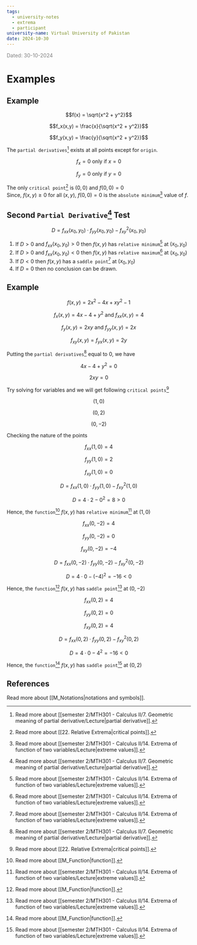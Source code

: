 ```yaml
---
tags:
  - university-notes
  - extrema
  - participant
university-name: Virtual University of Pakistan
date: 2024-10-30
---
```


<span style="color: gray;">Dated: 30-10-2024</span>

# Examples

## Example

$$f(x) = \sqrt{x^2 + y^2}$$

$$f_x(x,y) = \frac{x}{\sqrt{x^2 + y^2}}$$

$$f_y(x,y) = \frac{y}{\sqrt{x^2 + y^2}}$$

The `partial derivatives`[^1] exists at all points except for `origin`.  

$$f_x = 0 \text{ only if } x = 0$$

$$f_y = 0 \text{ only if } y = 0$$

The only `critical point`[^2] is $(0, 0)$ and $f(0, 0) = 0$  
Since, $f(x, y) \ge 0$ for all $(x, y)$, $f(0, 0) = 0$ is the `absolute minimum`[^3] value of $f$.

## Second `Partial Derivative`[^1] Test

$$D = f_{xx}(x_0, y_0) \cdot f_{yy}(x_0, y_0) - f^2_{xy}(x_0, y_0)$$

1. If $D > 0$ and $f_{xx}(x_0, y_0) > 0$ then $f(x, y)$ has `relative minimum`[^3] at $(x_0, y_0)$
2. If $D > 0$ and $f_{xx}(x_0, y_0) < 0$ then $f(x, y)$ has `relative maximum`[^3] at $(x_0, y_0)$
3. If $D < 0$ then $f(x, y)$ has a `saddle point`[^3] at $(x_0, y_0)$
4. If $D = 0$ then no conclusion can be drawn.

## Example

$$f(x, y) = 2x^2 - 4x + xy^2 - 1$$

$$f_x(x, y) = 4x - 4 + y^2 \text{ and } f_{xx}(x, y) = 4$$

$$f_y(x, y) = 2xy \text{ and } f_{yy}(x, y) = 2x$$

$$f_{xy}(x, y) = f_{yx}(x, y) = 2y$$

Putting the `partial derivatives`[^1] equal to $0$, we have  

$$4x - 4 + y^2 = 0$$

$$2xy = 0$$

Try solving for variables and we will get following `critical points`[^2]  

$$(1, 0)$$

$$(0, 2)$$

$$(0 ,-2)$$

Checking the nature of the points  

$$f_{xx}(1, 0) = 4$$

$$f_{yy}(1, 0) = 2$$

$$f_{xy}(1, 0) = 0$$

$$D = f_{xx}(1, 0) \cdot f_{yy}(1, 0) - f_{xy}^2(1, 0)$$

$$D = 4 \cdot 2 - 0^2 = 8 > 0$$

Hence, the `function`[^4] $f(x, y)$ has `relative minimum`[^3] at $(1, 0)$

$$f_{xx}(0, -2) = 4$$

$$f_{yy}(0, -2) = 0$$

$$f_{xy}(0, -2) = -4$$

$$D = f_{xx}(0, -2) \cdot f_{yy}(0, -2) - f_{xy}^2(0, -2)$$

$$D = 4 \cdot 0 - (-4)^2 = -16 < 0$$

Hence, the `function`[^4] $f(x, y)$ has `saddle point`[^3] at $(0, -2)$  

$$f_{xx}(0, 2) = 4$$

$$f_{yy}(0, 2) = 0$$

$$f_{xy}(0, 2) = 4$$

$$D = f_{xx}(0, 2) \cdot f_{yy}(0, 2) - f_{xy}^2(0, 2)$$

$$D = 4 \cdot 0 - 4^2 = -16 < 0$$

Hence, the `function`[^4] $f(x, y)$ has `saddle point`[^3] at $(0, 2)$

## References

Read more about [[M_Notations|notations and symbols]].

[^1]: Read more about [[semester 2/MTH301 - Calculus II/7. Geometric meaning of partial derivative/Lecture|partial derivative]].
[^2]: Read more about [[22. Relative Extrema|critical points]].
[^3]: Read more about [[semester 2/MTH301 - Calculus II/14. Extrema of function of two variables/Lecture|extreme values]].
[^4]: Read more about [[M_Function|function]].